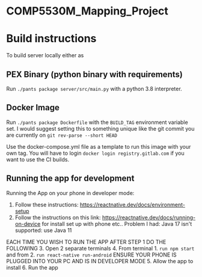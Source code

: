 # COMP5530M_Mapping_Project

# Build instructions
To build server locally either as
## PEX Binary (python binary with requirements)
Run `./pants package server/src/main.py` with a python 3.8 interpreter.

## Docker Image
Run `./pants package Dockerfile` with the `BUILD_TAG` environment variable set.
I would suggest setting this to something unique like the git commit you are
currently on `git rev-parse --short HEAD`

Use the docker-compose.yml file as a template to run this image with your own
tag. You will have to login `docker login registry.gitlab.com` if you want to
use the CI builds.

## Running the app for development
Running the App on your phone in developer mode:
1. Follow these instructions: https://reactnative.dev/docs/environment-setup
2. Follow the instructions on this link: https://reactnative.dev/docs/running-on-device for install set up with phone etc..
Problem I had: Java 17 isn't supported: use Java 11

EACH TIME YOU WISH TO RUN THE APP AFTER STEP 1 DO THE FOLLOWING
3. Open 2 separate terminals
4. From terminal 1. `run npm start` and from 2. `run react-native run-android` ENSURE YOUR PHONE IS PLUGGED INTO YOUR PC AND IS IN DEVELOPER MODE
5. Allow the app to install 
6. Run the app 
